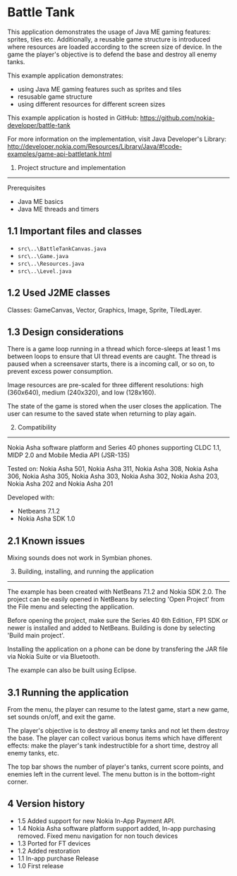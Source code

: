 Battle Tank 
===========

This application demonstrates the usage of Java ME gaming features: sprites, tiles 
etc. Additionally, a reusable game structure is introduced where resources are
loaded according to the screen size of device. In the game the player's objective
is to defend the base and destroy all enemy tanks.

This example application demonstrates:
* using Java ME gaming features such as sprites and tiles
* resusable game structure
* using different resources for different screen sizes

This example application is hosted in GitHub:
https://github.com/nokia-developer/battle-tank

For more information on the implementation, visit Java Developer's Library:
http://developer.nokia.com/Resources/Library/Java/#!code-examples/game-api-battletank.html


1. Project structure and implementation
-------------------------------------------------------------------------------
Prerequisites

* Java ME basics
* Java ME threads and timers

1.1 Important files and classes
-------------------------------------------------------------------------------
* `src\..\BattleTankCanvas.java`
* `src\..\Game.java`
* `src\..\Resources.java`
* `src\..\Level.java`

1.2 Used J2ME classes
-------------------------------------------------------------------------------
Classes: GameCanvas, Vector, Graphics, Image, Sprite, TiledLayer.

1.3 Design considerations
-------------------------------------------------------------------------------
There is a game loop running in a thread which force-sleeps at least 1 ms 
between loops to ensure that UI thread events are caught. The thread is paused when a 
screensaver starts, there is a incoming call, or so on, to prevent excess power 
consumption.

Image resources are pre-scaled for three different resolutions: high
(360x640), medium (240x320), and low (128x160).

The state of the game is stored when the user closes the application. The user 
can resume to the saved state when returning to play again.

2. Compatibility
-------------------------------------------------------------------------------
Nokia Asha software platform and Series 40 phones supporting CLDC 1.1, MIDP 2.0
and Mobile Media API (JSR-135)

Tested on:
Nokia Asha 501, Nokia Asha 311, Nokia Asha 308, Nokia Asha 306, Nokia Asha 305,
Nokia Asha 303, Nokia Asha 302, Nokia Asha 203, Nokia Asha 202
and Nokia Asha 201

Developed with:
* Netbeans 7.1.2
* Nokia Asha SDK 1.0

2.1 Known issues
----------------
Mixing sounds does not work in Symbian phones.

3. Building, installing, and running the application
-------------------------------------------------------------------------------
The example has been created with NetBeans 7.1.2 and Nokia SDK 2.0.
The project can be easily opened in NetBeans by selecting 'Open Project' 
from the File menu and selecting the application. 

Before opening the project, make sure the Series 40 6th Edition, FP1 SDK or newer is 
installed and added to NetBeans. Building is done by selecting 'Build main 
project'.

Installing the application on a phone can be done by transfering the JAR file 
via Nokia Suite or via Bluetooth.

The example can also be built using Eclipse.

3.1 Running the application
-------------------------------------------------------------------------------
From the menu, the player can resume to the latest game, start a new game,
set sounds on/off, and exit the game.

The player's objective is to destroy all enemy tanks and not let them destroy the
base. The player can collect various bonus items which have different effects: 
make the player's tank indestructible for a short time, destroy all enemy tanks, 
etc.

The top bar shows the number of player's tanks, current score points, and
enemies left in the current level. The menu button is in the bottom-right
corner.

4 Version history
-------------------------------------------------------------------------------

* 1.5 Added support for new Nokia In-App Payment API.
* 1.4 Nokia Asha software platform support added, In-app purchasing removed. 
  Fixed menu navigation for non touch devices
* 1.3 Ported for FT devices
* 1.2 Added restoration
* 1.1 In-app purchase Release
* 1.0 First release